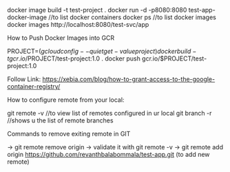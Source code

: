docker image build -t test-project .
docker run -d -p8080:8080 test-app-docker-image
//to list docker containers
docker ps
//to list docker images
docker images
http://localhost:8080/test-svc/app


How to Push Docker Images into GCR

PROJECT=$(gcloud config --quiet get-value project)
docker build -t gcr.io/$PROJECT/test-project:1.0 .
docker push gcr.io/$PROJECT/test-project:1.0

Follow Link: https://xebia.com/blog/how-to-grant-access-to-the-google-container-registry/

How to configure remote from your local:

git remote -v //to view list of remotes configured in ur local
git branch -r //shows u the list of remote branches

Commands to remove exiting remote in GIT

-> git remote remove origin
-> validate it with git remote -v
-> git remote add origin https://github.com/revanthbalabommala/test-app.git (to add new remote)

